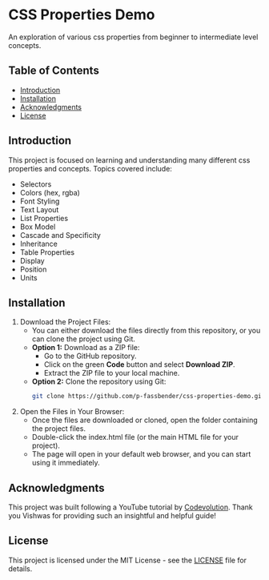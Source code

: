 # CSS Properties Demo
An exploration of various css properties from beginner to intermediate level concepts.

## Table of Contents
- [Introduction](#usage)
- [Installation](#installation)
- [Acknowledgments](#acknowledgments)
- [License](#license)

## Introduction
This project is focused on learning and understanding many different css properties and concepts. Topics covered include:
- Selectors
- Colors (hex, rgba)
- Font Styling
- Text Layout
- List Properties
- Box Model
- Cascade and Specificity
- Inheritance
- Table Properties
- Display
- Position
- Units

## Installation
1. Download the Project Files:
    - You can either download the files directly from this repository, or you can clone the project using Git.
    - **Option 1:** Download as a ZIP file:
      - Go to the GitHub repository.
      - Click on the green **Code** button and select **Download ZIP**.
      - Extract the ZIP file to your local machine.
    - **Option 2:** Clone the repository using Git:
      ```bash
      git clone https://github.com/p-fassbender/css-properties-demo.git

2. Open the Files in Your Browser:
    - Once the files are downloaded or cloned, open the folder containing the project files.
    - Double-click the index.html file (or the main HTML file for your project).
    - The page will open in your default web browser, and you can start using it immediately.

## Acknowledgments
This project was built following a YouTube tutorial by [Codevolution](https://www.youtube.com/watch?v=Icf5D3fEKbM). 
Thank you Vishwas for providing such an insightful and helpful guide!

## License
This project is licensed under the MIT License - see the [LICENSE](LICENSE) file for details.

